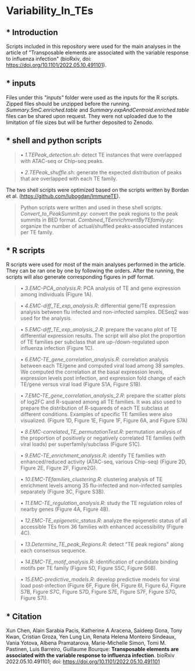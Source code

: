 # Variability_In_TEs

## * Introduction
Scripts included in this repository were used for the main analyses in the article of "Transposable elements are associated with the variable response to influenza infection" (bioRxiv, doi: https://doi.org/10.1101/2022.05.10.491101).

## * inputs
Files under this *"inputs"* folder were used as the inputs for the R scripts. Zipped files should be unzipped before the running. *Summary.5mC.enriched.table* and *Summary.expAndCentroid.enriched.table* files can be shared upon request. They were not uploaded due to the limitation of file sizes but will be further deposited to Zenodo.

## * shell and python scripts
>•	*1.TEPeak_detection.sh*: detect TE instances that were overlapped with ATAC-seq or Chip-seq peaks.

>•	*2.TEPeak_shuffle.sh*: generate the expected distribution of peaks that are overlapped with each TE family.<br />

The two shell scripts were optimized based on the scripts written by Bordan et al. (https://github.com/lubogdan/ImmuneTE).

>Python scripts were written and used in these shell scripts. *Convert_to_PeakSummit.py*: convert the peak regions to the peak summits in BED format. *Combined_TEenrichmentByTEfamily.py*: organize the number of actual/shuffled peaks-associated instances per TE family. 

## * R scripts
R scripts were used for most of the main analyses performed in the article. They can be ran one by one by following the orders. After the running, the scripts will also generate corresponding figures in pdf format.

>•	*3.EMC-PCA_analysis.R*: PCA analysis of TE and gene expression among individuals (Figure 1A).

>•	*4.EMC-diff_TE_exp_analysis.R*: differential gene/TE expression analysis between flu infected and non-infected samples. DESeq2 was used for the analysis.

>•	*5.EMC-diff_TE_exp_analysis_2.R*: prepare the vacano plot of TE differential expression results. The script will also plot the proportion of TE families per subclass that are up-/down-regulated upon influenza infection (Figure 1C).

>•	*6.EMC-TE_gene_correlation_analysis.R*: correlation analysis between each TE/gene and computed viral load among 38 samples. We computed the correlation at the basal expression levels, expression levels post infection, and expression fold change of each TE/gene versus viral load (Figure S1A, Figure S1B).

>•	*7.EMC-TE_gene_correlation_analysis_2.R*: prepare the scatter plots of log2FC and R-squared among all TE families. It was also used to prepare the distribution of R-squareds of each TE subclass at different conditions. Examples of specific TE families were also visualized. (Figure 1D, Figure 1E, Figure 1F, Figure 6A, and Figure S7A)

>•	*8.EMC-correlated_TE_permutationTest.R*: permutation analysis of the proportion of positively or negatively correlated TE families (with viral loads) per superfamily/subclass (Figure S1C).

>•	*9.EMC-TE_enrichment_analysis.R*: identify TE families with enhanced/reduced activity (ATAC-seq, various Chip-seq) (Figure 2D, Figure 2E, Figure 2F, Figure2G).

>•	*10.EMC-TEfamilies_clustering.R*: clustering analysis of TE enrichment levels among 35 flu-infected and non-infected samples separately (Figure 3C, Figure S3B).

>•	*11.EMC-TE_regulation_analysis.R*: study the TE regulation roles of nearby genes (Figure 4A, Figure 4B). 

>•	*12.EMC-TE_epigenetic_status.R*: analyze the epigenetic status of all accessible TEs from 36 families with enhanced accessibility (Figure 4C).

>•	*13.Determine_TE_peak_Regions.R*: detect "TE peak regions" along each consensus sequence.

>•	*14.EMC-TE_motif_analysis.R*: identification of candidate binding motifs per TE family (Figure 5D, Figure S5C, Figure S6B).

>•	*15.EMC-predictive_models.R*: develop predictive models for viral load post-infection (Figure 6F, Figure 6H, Figure 6I, Figure 6J, Figure S7B, Figure S7C, Figure S7D, Figure S7E, Figure S7F, Figure S7G, Figure S7I). 

## * Citation
Xun Chen, Alain Sarabia Pacis, Katherine A Aracena, Saideep Gona, Tony Kwan, Cristian Groza, Yen Lung Lin, Renata Helena Monteiro Sindeaux, Vania Yotova, Albena Pramatarova, Marie-Michelle Simon, Tomi M. Pastinen, Luis Barreiro, Guillaume Bourque: **Transposable elements are associated with the variable response to influenza infection**. bioRxiv 2022.05.10.491101; doi: https://doi.org/10.1101/2022.05.10.491101

